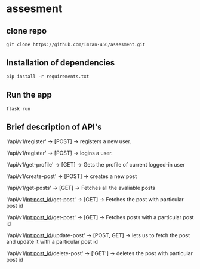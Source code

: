 # assesment

## clone repo

```
git clone https://github.com/Imran-456/assesment.git
```
## Installation of dependencies

```
pip install -r requirements.txt
```

## Run the app
```
flask run
```

## Brief description of API's

'/api/v1/register' -> [POST] -> registers a new user. 

'/api/v1/register' -> [POST] -> logins a user.

'/api/v1/get-profile' -> [GET] -> Gets the profile of current logged-in user

'/api/v1/create-post' -> [POST] -> creates a new post

'/api/v1/get-posts' -> [GET] -> Fetches all the avaliable posts

'/api/v1/<int:post_id>/get-post' -> [GET] -> Fetches the post with particular post id

'/api/v1/<int:post_id>/get-post' -> [GET] -> Fetches posts with a particular post id

'/api/v1/<int:post_id>/update-post' -> [POST, GET] -> lets us to fetch the post and update it with a particular post id

'/api/v1/<int:post_id>/delete-post' -> ['GET'] -> deletes the post with particular post id


